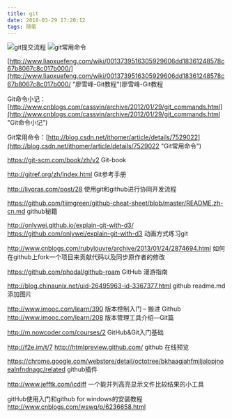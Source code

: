 ```yaml
---
title: git
date: 2018-03-29 17:20:12
tags: 随笔
---
```

![git提交流程](https://i.imgur.com/8yL7tB7.png)
![git常用命令](https://i.imgur.com/3BJ2Yhr.png)

[http://www.liaoxuefeng.com/wiki/0013739516305929606dd18361248578c67b8067c8c017b000/](http://www.liaoxuefeng.com/wiki/0013739516305929606dd18361248578c67b8067c8c017b000/ "廖雪峰-Git教程")廖雪峰-Git教程

Git命令小记：[http://www.cnblogs.com/cassvin/archive/2012/01/29/git_commands.html](http://www.cnblogs.com/cassvin/archive/2012/01/29/git_commands.html "Git命令小记")

Git常用命令：[http://blog.csdn.net/ithomer/article/details/7529022](http://blog.csdn.net/ithomer/article/details/7529022 "Git常用命令")


https://git-scm.com/book/zh/v2
Git-book

http://gitref.org/zh/index.html
Git参考手册

http://livoras.com/post/28
使用git和github进行协同开发流程 

https://github.com/tiimgreen/github-cheat-sheet/blob/master/README.zh-cn.md
github秘籍

http://onlywei.github.io/explain-git-with-d3/
https://github.com/onlywei/explain-git-with-d3
动画方式练习git

http://www.cnblogs.com/rubylouvre/archive/2013/01/24/2874694.html
如何在github上fork一个项目来贡献代码以及同步原作者的修改

https://github.com/phodal/github-roam
GitHub 漫游指南

http://blog.chinaunix.net/uid-26495963-id-3367377.html
github readme.md 添加图片 

http://www.imooc.com/learn/390
版本控制入门 – 搬进 Github
http://www.imooc.com/learn/208
版本管理工具介绍—Git篇

http://m.nowcoder.com/courses/2
GitHub&Git入门基础

http://f2e.im/t/7
http://htmlpreview.github.com/
github 在线预览

https://chrome.google.com/webstore/detail/octotree/bkhaagjahfmjljalopjnoealnfndnagc/related
github插件

http://www.jefftk.com/icdiff
一个能并列高亮显示文件比较结果的小工具

gitHub使用入门和github for windows的安装教程
http://www.cnblogs.com/wswq/p/6236658.html
